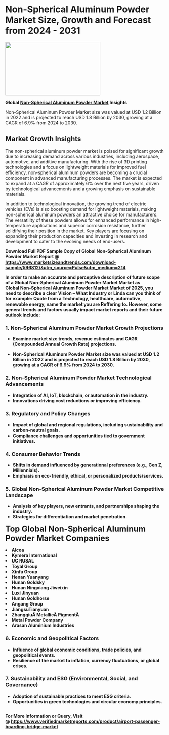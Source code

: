 <H1>Non-Spherical Aluminum Powder Market Size, Growth and Forecast from 2024 - 2031</H1><img class="aligncenter size-medium wp-image-584254" src="https://thirdeyenews.in/wp-content/uploads/2024/09/Global-Market-Research-300x168.jpeg" alt="" width="300" height="168" /><p><strong>Global&nbsp;<a href="https://www.marketsizeandtrends.com/download-sample/596812/&amp;utm_source=Pulse&amp;utm_medium=214">Non-Spherical Aluminum Powder Market</a> Insights</strong></p><p>Non-Spherical Aluminum Powder Market size was valued at USD 1.2 Billion in 2022 and is projected to reach USD 1.8 Billion by 2030, growing at a CAGR of 6.9% from 2024 to 2030.</p><p><h2>Market Growth Insights</h2> <p>The non-spherical aluminum powder market is poised for significant growth due to increasing demand across various industries, including aerospace, automotive, and additive manufacturing. With the rise of 3D printing technologies and a focus on lightweight materials for improved fuel efficiency, non-spherical aluminum powders are becoming a crucial component in advanced manufacturing processes. The market is expected to expand at a CAGR of approximately 6% over the next five years, driven by technological advancements and a growing emphasis on sustainable materials.</p> <p><strong></strong></p> <p>In addition to technological innovation, the growing trend of electric vehicles (EVs) is also boosting demand for lightweight materials, making non-spherical aluminum powders an attractive choice for manufacturers. The versatility of these powders allows for enhanced performance in high-temperature applications and superior corrosion resistance, further solidifying their position in the market. Key players are focusing on expanding their production capacities and investing in research and development to cater to the evolving needs of end-users.</p> <p><strong></p><p><span class=""><strong>Download Full PDF Sample Copy of Global Non-Spherical Aluminum Powder Market Report</strong> @ <a href="https://www.marketsizeandtrends.com/download-sample/596812/&amp;utm_source=Pulse&amp;utm_medium=214" target="_blank">https://www.marketsizeandtrends.com/download-sample/596812/&amp;utm_source=Pulse&amp;utm_medium=214</a></span></p><p>In order to make an accurate and perceptive description of future scope of a Global&nbsp;Non-Spherical Aluminum Powder Market Market as Global&nbsp;Non-Spherical Aluminum Powder Market Market of 2025, you need to describe a clear Vision &ndash; What Industry or Linda can you think of for example: Quote from a Technology, healthcare, automotive, renewable energy, name the market you are Reffering to. However, some general trends and factors usually impact market reports and their future outlook include:</p><h3>1.&nbsp;<strong>Non-Spherical Aluminum Powder Market Growth Projections</strong></h3><ul><li>Examine market size trends, revenue estimates and CAGR (Compounded Annual Growth Rate) projections.</li><li><p>Non-Spherical Aluminum Powder Market size was valued at USD 1.2 Billion in 2022 and is projected to reach USD 1.8 Billion by 2030, growing at a CAGR of 6.9% from 2024 to 2030.</p></li></ul><h3>2.&nbsp;<strong>Non-Spherical Aluminum Powder Market Technological Advancements</strong></h3><ul><li>Integration of AI, IoT, blockchain, or automation in the industry.</li><li>Innovations driving cost reductions or improving efficiency.</li></ul><h3>3.&nbsp;<strong>Regulatory and Policy Changes</strong></h3><ul><li>Impact of global and regional regulations, including sustainability and carbon-neutral goals.</li><li>Compliance challenges and opportunities tied to government initiatives.</li></ul><h3>4.&nbsp;<strong>Consumer Behavior Trends</strong></h3><ul><li>Shifts in demand influenced by generational preferences (e.g., Gen Z, Millennials).</li><li>Emphasis on eco-friendly, ethical, or personalized products/services.</li></ul><h3>5.&nbsp;<strong>Global Non-Spherical Aluminum Powder Market Competitive Landscape</strong></h3><ul><li>Analysis of key players, new entrants, and partnerships shaping the industry.</li><li>Strategies for differentiation and market penetration.</li></ul><p data-pm-slice="1 1 []"><span style="color: inherit; font-family: inherit; font-size: 25px;">Top Global Non-Spherical Aluminum Powder Market Companies</span></p><div class="" data-test-id=""><p><li>Alcoa</li><li> Kymera International</li><li> UC RUSAL</li><li> Toyal Group</li><li> Xinfa Group</li><li> Henan Yuanyang</li><li> Hunan Goldsky</li><li> Hunan Ningxiang Jiweixin</li><li> Luxi Jinyuan</li><li> Hunan Goldhorse</li><li> Angang Group</li><li> JiangsuTianyuan</li><li> ZhangqiuÂ MetallicÂ PigmentÂ </li><li> Metal Powder Company</li><li> Arasan Aluminium Industries</li></p></div><h3>6.&nbsp;<strong>Economic and Geopolitical Factors</strong></h3><ul><li>Influence of global economic conditions, trade policies, and geopolitical events.</li><li>Resilience of the market to inflation, currency fluctuations, or global crises.</li></ul><h3>7.&nbsp;<strong>Sustainability and ESG (Environmental, Social, and Governance)</strong></h3><ul><li>Adoption of sustainable practices to meet ESG criteria.</li><li>Opportunities in green technologies and circular economy principles.</li></ul><h2><strong style="font-size: 14px;">For More Information or Query, Visit @&nbsp;</strong><a style="background-color: #ffffff; font-size: 14px;" href="https://www.marketsizeandtrends.com/report/non-spherical-aluminum-powder-market/" target="_blank">https://www.verifiedmarketreports.com/product/airport-passenger-boarding-bridge-market</a></h2>
